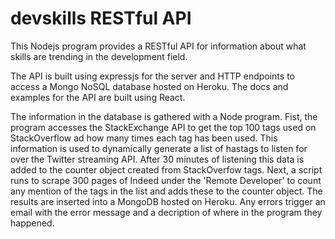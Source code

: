 # devskills RESTful API

This Nodejs program provides a RESTful API for information about what skills are trending in the development field.

The API is built using expressjs for the server and HTTP endpoints to access a Mongo NoSQL database hosted on Heroku. The docs and examples for the API are built using React.

The information in the database is gathered with a Node program. Fist, the program accesses the StackExchange API to get the top 100 tags used on StackOverflow ad how many times each tag has been used. This information is used to dynamically generate a list of hastags to listen for over the Twitter streaming API. After 30 minutes of listening this data is added to the counter object created from StackOverfow tags. Next, a script runs to scrape 300 pages of Indeed under the 'Remote Developer' to count any mention of the tags in the list and adds these to the counter object. The results are inserted into a MongoDB hosted on Heroku. Any errors trigger an email with the error message and a decription of where in the program they happened.